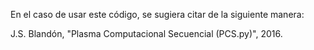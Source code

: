 En el caso de usar este código, se sugiera citar de la siguiente manera:

J.S. Blandón, "Plasma Computacional Secuencial (PCS.py)", 2016.

